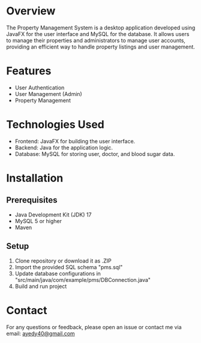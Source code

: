 # Overview
The Property Management System is a desktop application developed using JavaFX for the user interface and MySQL for the database. It allows users to manage their properties and administrators to manage user accounts, providing an efficient way to handle property listings and user management.
# Features
- User Authentication
- User Management (Admin)
- Property Management
# Technologies Used
- Frontend: JavaFX for building the user interface.
- Backend: Java for the application logic.
- Database: MySQL for storing user, doctor, and blood sugar data.
# Installation
## Prerequisites
- Java Development Kit (JDK) 17
- MySQL 5 or higher
- Maven
## Setup
1. Clone repository or download it as .ZIP
2. Import the provided SQL schema "pms.sql"
3. Update database configurations in "src/main/java/com/example/pms/DBConnection.java"
4. Build and run project
# Contact 
For any questions or feedback, please open an issue or contact me via email: ayedy40@gmail.com
